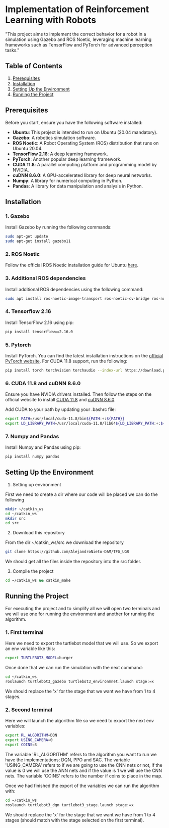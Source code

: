 # Implementation of Reinforcement Learning with Robots

"This project aims to implement the correct behavior for a robot in a simulation using Gazebo and ROS Noetic, leveraging machine learning frameworks such as TensorFlow and PyTorch for advanced perception tasks."

## Table of Contents

1. [Prerequisites](#prerequisites)
2. [Installation](#installation)
3. [Setting Up the Environment](#setting-up-the-environment)
4. [Running the Project](#running-the-project)

## Prerequisites

Before you start, ensure you have the following software installed:

- **Ubuntu**: This project is intended to run on Ubuntu (20.04 mandatory).
- **Gazebo**: A robotics simulation software.
- **ROS Noetic**: A Robot Operating System (ROS) distribution that runs on Ubuntu 20.04.
- **TensorFlow 2.16**: A deep learning framework.
- **PyTorch**: Another popular deep learning framework.
- **CUDA 11.8**: A parallel computing platform and programming model by NVIDIA.
- **cuDNN 8.6.0**: A GPU-accelerated library for deep neural networks.
- **Numpy**: A library for numerical computing in Python.
- **Pandas**: A library for data manipulation and analysis in Python.

## Installation

### 1. Gazebo

Install Gazebo by running the following commands:

```bash
sudo apt-get update
sudo apt-get install gazebo11
```

### 2. ROS Noetic

Follow the official ROS Noetic installation guide for Ubuntu [here](https://wiki.ros.org/noetic/Installation/Ubuntu).


### 3. Additional ROS dependencies

Install additional ROS dependencies using the following command:

```bash
sudo apt install ros-noetic-image-transport ros-noetic-cv-bridge ros-noetic-vision-opencv python3-opencv libopencv-dev ros-noetic-image-proc
```

### 4. Tensorflow 2.16

Install TensorFlow 2.16 using pip:

```bash
pip install tensorflow==2.16.0
```

### 5. Pytorch

Install PyTorch. You can find the latest installation instructions on the [official PyTorch website](https://pytorch.org/get-started/previous-versions/). For CUDA 11.8 support, run the following:

```bash
pip install torch torchvision torchaudio --index-url https://download.pytorch.org/whl/cu118
```

### 6. CUDA 11.8 and cuDNN 8.6.0

Ensure you have NVIDIA drivers installed. Then follow the steps on the official website to install [CUDA 11.8](https://developer.nvidia.com/cuda-11-8-0-download-archive) and [cuDNN 8.6.0](https://docs.nvidia.com/deeplearning/cudnn/archives/cudnn-860/install-guide/index.html).

Add CUDA to your path by updating your .bashrc file:
```bash
export PATH=/usr/local/cuda-11.8/bin${PATH:+:${PATH}}
export LD_LIBRARY_PATH=/usr/local/cuda-11.8/lib64${LD_LIBRARY_PATH:+:${LD_LIBRARY_PATH}}
```

### 7. Numpy and Pandas

Install Numpy and Pandas using pip:

```bash
pip install numpy pandas
```

## Setting Up the Environment

1. Setting up environment

First we need to create a dir where our code will be placed we can do the following

```bash
mkdir ~/catkin_ws
cd ~/catkin_ws
mkdir src
cd src
```

2. Download this repository

From the dir ~/catkin_ws/src we download the repository

```bash
git clone https://github.com/AlejandroNieto-DAM/TFG_UGR
```

We should get all the files inside the repository into the src folder.

3. Compile the project

```bash
cd ~/catkin_ws && catkin_make
```

## Running the Project

For executing the project and to simplify all we will open two terminals and we will use one for running the environment and another for running the algorithm.

### 1. First terminal

Here we need to export the turtlebot model that we will use. So we export an env variable like this:

```bash
export TURTLEBOT3_MODEL=burger
```

Once done that we can run the simulation with the next command:

```bash
cd ~/catkin_ws
roslaunch turtlebot3_gazebo turtlebot3_environmnet.launch stage:=x
```

We should replace the 'x' for the stage that we want we have from 1 to 4 stages.


### 2. Second terminal

Here we will launch the algorithm file so we need to export the next env variables:


```bash
export RL_ALGORITHM=DQN
export USING_CAMERA=0
export COINS=3
```

The variable 'RL_ALGORITHM' refers to the algorithm you want to run we have the implementations; DQN, PPO and SAC.
The variable 'USING_CAMERA' refers to if we are going to use the CNN nets or not, if the value is 0 we will use the ANN nets and if the value is 1 we will use the CNN nets.
The variable 'COINS' refers to the number if coins to place in the map.


Once we had finished the export of the variables we can run the algorithm with:

```bash
cd ~/catkin_ws
roslaunch turtlebot3_dqn turtlebot3_stage.launch stage:=x
```

We should replace the 'x' for the stage that we want we have from 1 to 4 stages (should match with the stage selected on the first terminal).

